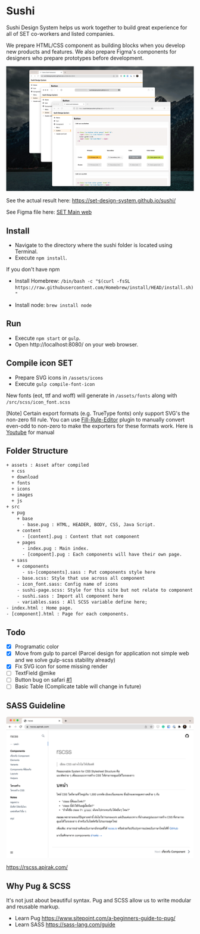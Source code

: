 # Sushi
Sushi Design System helps us work together to build great experience for all of SET co-workers and listed companies.

We prepare HTML/CSS component as building blocks when you develop new products and features. We also prepare Figma's components for designers who prepare prototypes before development.

![Sushi screen](assets/images/preview.png)

See the actual result here: https://set-design-system.github.io/sushi/

See Figma file here: [SET Main web](https://www.figma.com/file/YMSF7WZuIfrg33Rk9v1kYg/%E2%9D%96-SET-MAIN-%2F-Web?node-id=496%3A7663)

## Install

* Navigate to the directory where the sushi folder is located using Terminal.
* Execute `npm install`.

If you don't have npm

* Install Homebrew: `/bin/bash -c "$(curl -fsSL https://raw.githubusercontent.com/Homebrew/install/HEAD/install.sh)"`

* Install node: `brew install node`

## Run

* Execute `npm start` or `gulp`.
* Open http://localhost:8080/ on your web browser.

## Compile icon SET

* Prepare SVG icons in `/assets/icons`
* Execute `gulp compile-font-icon`

New fonts (eot, ttf and woff) will generate in `/assets/fonts` along with `/src/scss/icon_font.scss`

[Note] Certain export formats (e.g. TrueType fonts) only support SVG's the non-zero fill rule. You can use [Fill-Rule-Editor](https://www.figma.com/community/plugin/771155994770327940/Fill-Rule-Editor) plugin to manually convert even-odd to non-zero to make the exporters for these formats work. Here is [Youtube](https://www.youtube.com/watch?v=j6dZw3K_E3M) for manual

## Folder Structure

```
+ assets : Asset after compiled
  + css
  + download
  + fonts
  + icons
  + images
  + js
+ src
  + pug
    + base
      - base.pug : HTML, HEADER, BODY, CSS, Java Script.
    + content
      - [content].pug : Content that not component
    + pages
      - index.pug : Main index.
      - [compoent].pug : Each components will have their own page.
  + sass
    + components
      - ss-[components].sass : Put components style here
    - base.scss: Style that use across all component
    - icon_font.sass: Config name of icons
    - sushi-page.scss: Style for this site but not relate to component
    - sushi.sass : Import all component here
    - variables.sass : All SCSS variable define here;
- index.html : Home page.
- [component].html : Page for each components.
```

## Todo

- [x] Programatic color
- [x] Move from gulp to parcel (Parcel design for application not simple web and we solve gulp-scss stability already)
- [x] Fix SVG icon for some missing render
- [ ] TextField @mike
- [ ] Button bug on safari [#1](https://github.com/SET-Design-System/sushi/issues/1)
- [ ] Basic Table (Complicate table will change in future)

## SASS Guideline

![RSCSS Website](assets/images/rscss.png)

https://rscss.apirak.com/

## Why Pug & SCSS

It's not just about beautiful syntax. Pug and SCSS allow us to write modular and reusable markup.

* Learn Pug https://www.sitepoint.com/a-beginners-guide-to-pug/
* Learn SASS https://sass-lang.com/guide
